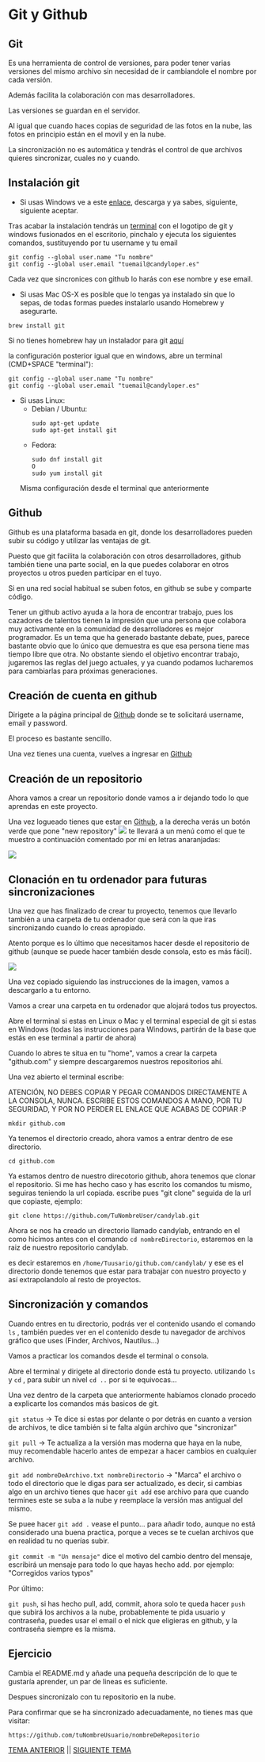 # Git y Github

## Git 

Es una herramienta de control de versiones, para poder tener varias versiones del mismo archivo sin necesidad de ir cambiandole el nombre por cada versión.

Además facilita la colaboración con mas desarrolladores.

Las versiones se guardan en el servidor.

Al igual que cuando haces copias de seguridad de las fotos en la nube, las fotos en principio están en el movil y en la nube.

La sincronización no es automática y tendrás el control de que archivos quieres sincronizar, cuales no y cuando.

## Instalación git

- Si usas Windows ve a este [enlace](https://gitforwindows.org/), descarga y ya sabes, siguiente, siguiente aceptar.

Tras acabar la instalación tendrás un [terminal](./glosario.md#terminal) con el logotipo de git y windows fusionados en el escritorio, pinchalo y ejecuta los siguientes comandos, sustituyendo por tu username y tu email
```
git config --global user.name "Tu nombre"
git config --global user.email "tuemail@candyloper.es"

```
Cada vez que sincronices con github lo harás con ese nombre y ese email.

- Si usas Mac OS-X es posible que lo tengas ya instalado sin que lo sepas, de todas formas puedes instalarlo usando Homebrew y asegurarte.

```
brew install git
```

Si no tienes homebrew hay un instalador para git [aquí](https://sourceforge.net/projects/git-osx-installer/files/git-2.16.3-intel-universal-mavericks.dmg/download)

la configuración posterior igual que en windows, abre un terminal (CMD+SPACE "terminal"):

```
git config --global user.name "Tu nombre"
git config --global user.email "tuemail@candyloper.es"

```

- Si usas Linux:
    - Debian / Ubuntu:
      ```
      sudo apt-get update
      sudo apt-get install git
      ```
    - Fedora:
      ```
      sudo dnf install git
      O
      sudo yum install git
      ```
    Misma configuración desde el terminal que anteriormente

## Github

Github es una plataforma basada en git, donde los desarrolladores pueden subir su código y utilizar las ventajas de git.

Puesto que git facilita la colaboración con otros desarrolladores, github también tiene una parte social, en la que puedes colaborar en otros proyectos u otros pueden participar en el tuyo.

Si en una red social habitual se suben fotos, en github se sube y comparte código.

Tener un github activo ayuda a la hora de encontrar trabajo, pues los cazadores de talentos tienen la impresión que una persona que colabora muy activamente en la comunidad de desarrolladores es mejor programador.
Es un tema que ha generado bastante debate, pues, parece bastante obvio que lo único que demuestra es que esa persona tiene mas tiempo libre que otra.
No obstante siendo el objetivo encontrar trabajo, jugaremos las reglas del juego actuales, y ya cuando podamos lucharemos para cambiarlas para próximas generaciones.

## Creación de cuenta en github

Dirigete a la página principal de [Github](https://github.com/) donde se te solicitará username, email y password.

El proceso es bastante sencillo.

Una vez tienes una cuenta, vuelves a ingresar en [Github](https://github.com/login) 

## Creación de un repositorio

Ahora vamos a crear un repositorio donde vamos a ir dejando todo lo que aprendas en este proyecto.

Una vez logueado tienes que estar en [Github](https://github.com/), a la derecha verás un botón verde que pone "new repository" ![](./img/git/newrepository.png)
te llevará a un menú como el que te muestro a continuación comentado por mí en letras anaranjadas:


![](./img/git/crearrepo.png)

## Clonación en tu ordenador para futuras sincronizaciones

Una vez que has finalizado de crear tu proyecto, tenemos que llevarlo también a una carpeta de tu ordenador que será con la que iras sincronizando cuando lo creas apropiado.

Atento porque es lo último que necesitamos hacer desde el repositorio de github (aunque se puede hacer también desde consola, esto es más fácil).

![](./img/git/clone.png)

Una vez copiado siguiendo las instrucciones de la imagen, vamos a descargarlo a tu entorno.

Vamos a crear una carpeta en tu ordenador que alojará todos tus proyectos.

Abre el terminal si estas en Linux o Mac y el terminal especial de git si estas en Windows (todas las instrucciones para Windows, partirán de la base que estás en ese terminal a partir de ahora)

Cuando lo abres te situa en tu "home", vamos a crear la carpeta "github.com" y siempre descargaremos nuestros repositorios ahí.

Una vez abierto el terminal escribe:

ATENCIÓN, NO DEBES COPIAR Y PEGAR COMANDOS DIRECTAMENTE A LA CONSOLA, NUNCA.
ESCRIBE ESTOS COMANDOS A MANO, POR TU SEGURIDAD, Y POR NO PERDER EL ENLACE QUE ACABAS DE COPIAR :P
```
mkdir github.com
```

Ya tenemos el directorio creado, ahora vamos a entrar dentro de ese directorio.

```
cd github.com
```

Ya estamos dentro de nuestro direcotorio github, ahora tenemos que clonar el repositorio. Si me has hecho caso y has escrito los comandos tu mismo, seguiras teniendo la url copiada. escribe pues "git clone" seguida de la url que copiaste, ejemplo:

```
git clone https://github.com/TuNombreUser/candylab.git
```

Ahora se nos ha creado un directorio llamado candylab, entrando en el como hicimos antes con el comando `cd nombreDirectorio`, estaremos en la raiz de nuestro repositorio candylab.

es decir estaremos en `/home/Tuusario/github.com/candylab/` y ese es el directorio donde tenemos que estar para trabajar con nuestro proyecto y así extrapolandolo al resto de proyectos.

## Sincronización y comandos

Cuando entres en tu directorio, podrás ver el contenido usando el comando `ls` , también puedes ver en el contenido desde tu navegador de archivos gráfico que uses (Finder, Archivos, Nautilus...)

Vamos a practicar los comandos desde el terminal o consola.

Abre el terminal y dirigete al directorio donde está tu proyecto. utilizando `ls` y `cd` , para subir un nivel `cd ..` por si te equivocas...

Una vez dentro de la carpeta que anteriormente habíamos clonado procedo a explicarte los comandos más basicos de git.

`git status` -> Te dice si estas por delante o por detrás en cuanto a version de archivos, te dice también si te falta algún archivo que "sincronizar"

`git pull` -> Te actualiza a la versión mas moderna que haya en la nube, muy recomendable hacerlo antes de empezar a hacer cambios en cualquier archivo.

`git add nombreDeArchivo.txt nombreDirectorio` -> "Marca" el archivo o todo el directorio que le digas para ser actualizado, es decir, si cambias algo en un archivo tienes que hacer `git add` ese archivo para que cuando termines este se suba a la nube y reemplace la versión mas antigual del mismo.

Se puee hacer `git add .` vease el punto... para añadir todo, aunque no está considerado una buena practica, porque a veces se te cuelan archivos que en realidad tu no querías subir.

`git commit -m "Un mensaje"` dice el motivo del cambio dentro del mensaje, escribirá un mensaje para todo lo que hayas hecho add. por ejemplo: "Corregidos varios typos"

Por último:

`git push`, si has hecho pull, add, commit, ahora solo te queda hacer `push` que subirá los archivos a la nube, probablemente te pida usuario y contraseña, puedes usar el email o el nick que eligieras en github, y la contraseña siempre es la misma.


## Ejercicio

Cambia el README.md y añade una pequeña descripción de lo que te gustaría aprender, un par de lineas es suficiente.

Despues sincronizalo con tu repositorio en la nube.

Para confirmar que se ha sincronizado adecuadamente, no tienes mas que visitar:

``` 
https://github.com/tuNombreUsuario/nombreDeRepositorio
```


[TEMA ANTERIOR](./social.md) || [SIGUIENTE TEMA](./editor.md)
